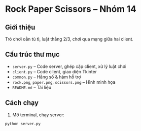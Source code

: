 # Rock Paper Scissors – Nhóm 14

## Giới thiệu
Trò chơi oẳn tù tì, luật thắng 2/3, chơi qua mạng giữa hai client.

## Cấu trúc thư mục
- `server.py` – Code server, ghép cặp client, xử lý luật chơi
- `client.py` – Code client, giao diện Tkinter
- `common.py` – Hằng số & hàm hỗ trợ
- `rock.png`, `paper.png`, `scissors.png` – Hình minh họa
- `README.md` – Tài liệu

## Cách chạy
1. Mở terminal, chạy server:
```bash
python server.py
